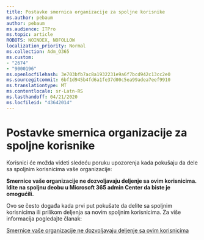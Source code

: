 ```yaml
---
title: Postavke smernica organizacije za spoljne korisnike
ms.author: pebaum
author: pebaum
ms.audience: ITPro
ms.topic: article
ROBOTS: NOINDEX, NOFOLLOW
localization_priority: Normal
ms.collection: Adm_O365
ms.custom:
- "2674"
- "9000196"
ms.openlocfilehash: 3e703bfb7ac8a1932231e9a6f7bcd942c13cc2e0
ms.sourcegitcommit: 6bf1d945b4fd6a1fe37d00c5ea99adea7eef9910
ms.translationtype: MT
ms.contentlocale: sr-Latn-RS
ms.lasthandoff: 04/21/2020
ms.locfileid: "43642014"
---
```

# <a name="organization-policy-settings-for-external-users"></a>Postavke smernica organizacije za spoljne korisnike

Korisnici će možda videti sledeću poruku upozorenja kada pokušaju da dele sa spoljnim korisnicima vaše organizacije: 

   **Smernice vaše organizacije ne dozvoljavaju deljenje sa ovim korisnicima. Idite na spoljnu deobu u Microsoft 365 admin Center da biste je omogućili.** 

Ovo se često događa kada prvi put pokušate da delite sa spoljnim korisnicima ili prilikom deljenja sa novim spoljnim korisnicima. Za više informacija pogledajte članak:

[Smernice vaše organizacije ne dozvoljavaju deljenje sa ovim korisnicima](https://docs.microsoft.com/sharepoint/support/administration/organization-policies-do-not-allow-you-to-share-with-users-error)






